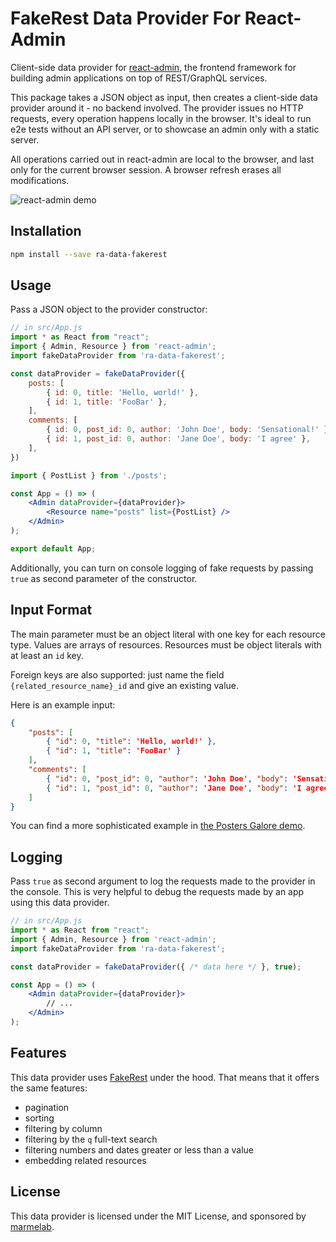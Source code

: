 # FakeRest Data Provider For React-Admin

Client-side data provider for [react-admin](https://github.com/marmelab/react-admin), the frontend framework for building admin applications on top of REST/GraphQL services.

This package takes a JSON object as input, then creates a client-side data provider around it - no backend involved. The provider issues no HTTP requests, every operation happens locally in the browser. It's ideal to run e2e tests without an API server, or to showcase an admin only with a static server.

All operations carried out in react-admin are local to the browser, and last only for the current browser session. A browser refresh erases all modifications.

![react-admin demo](http://static.marmelab.com/react-admin.gif)

## Installation

```sh
npm install --save ra-data-fakerest
```

## Usage

Pass a JSON object to the provider constructor:

```jsx
// in src/App.js
import * as React from "react";
import { Admin, Resource } from 'react-admin';
import fakeDataProvider from 'ra-data-fakerest';

const dataProvider = fakeDataProvider({
    posts: [
        { id: 0, title: 'Hello, world!' },
        { id: 1, title: 'FooBar' },
    ],
    comments: [
        { id: 0, post_id: 0, author: 'John Doe', body: 'Sensational!' },
        { id: 1, post_id: 0, author: 'Jane Doe', body: 'I agree' },
    ],
})

import { PostList } from './posts';

const App = () => (
    <Admin dataProvider={dataProvider}>
        <Resource name="posts" list={PostList} />
    </Admin>
);

export default App;
```

Additionally, you can turn on console logging of fake requests by passing `true` as second parameter of the constructor.

## Input Format

The main parameter must be an object literal with one key for each resource type. Values are arrays of resources. Resources must be object literals with at least an `id` key.

Foreign keys are also supported: just name the field `{related_resource_name}_id` and give an existing value.

Here is an example input:

```json
{
    "posts": [
        { "id": 0, "title": 'Hello, world!' },
        { "id": 1, "title": 'FooBar' }
    ],
    "comments": [
        { "id": 0, "post_id": 0, "author": 'John Doe', "body": 'Sensational!' },
        { "id": 1, "post_id": 0, "author": 'Jane Doe', "body": 'I agree' }
    ]
}
```

You can find a more sophisticated example in [the Posters Galore demo](https://raw.githubusercontent.com/marmelab/ng-admin-demo/master/js/data.js). 

## Logging

Pass `true` as second argument to log the requests made to the provider in the console. This is very helpful to debug the requests made by an app using this data provider.

```jsx
// in src/App.js
import * as React from "react";
import { Admin, Resource } from 'react-admin';
import fakeDataProvider from 'ra-data-fakerest';

const dataProvider = fakeDataProvider({ /* data here */ }, true);

const App = () => (
    <Admin dataProvider={dataProvider}>
        // ...
    </Admin>
);
```

## Features

This data provider uses [FakeRest](https://github.com/marmelab/FakeRest) under the hood. That means that it offers the same features:

- pagination
- sorting
- filtering by column
- filtering by the `q` full-text search
- filtering numbers and dates greater or less than a value
- embedding related resources

## License

This data provider is licensed under the MIT License, and sponsored by [marmelab](https://marmelab.com).
